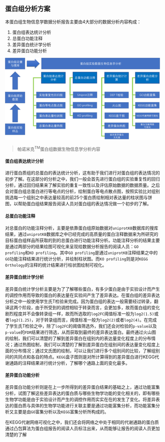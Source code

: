 ## 蛋白组分析方案

本蛋白组生物信息学数据分析报告主要由4大部分的数据分析内容构成：

1. 蛋白组表达统计分析
2. 总蛋白功能注释
3. 差异蛋白统计学分析
4. 差异蛋白功能分析

![](./analysis-protocols.png)
> 帕诺米克<sup>TM</sup>蛋白组数据生物信息学分析内容

#### 蛋白组表达统计分析

进行蛋白质组的总蛋白的表达统计分析，这有助于我们进行对蛋白组的表达情况的初步了解。在这部分的分析之中，我们一般会首先进行蛋白组的实验重复性的回归分析，通过回归结果来了解实验的重复一致性以及评估原始数据的数据质量。之后会对蛋白组总蛋白进行等电点的分析，绘制蛋白等电点散点图，按照实验比对组别挑选每一个组别之中表达量较高的前25个蛋白质绘制相对表达量的柱状图与饼图，以帮助蛋白组结果报告阅读人员对蛋白组的表达情况做一个初步的了解。

#### 总蛋白功能注释

对总蛋白的功能注释分析，主要是依靠蛋白组原始数据对``uniprotKB``数据库的搜库结果，通过``uniprotKB``数据库之中已经完成的高质量的蛋白注释数据来为所研究的目标蛋白组样品所获取的到的总蛋白进行功能注释分析。功能注释分析的结果主要是通过两部分的结果绘图可视化来呈现给数据分析报告的阅读人员：``GO profiling``和``KO profiling``。其中``GO profiling``是通过``uniprotKB``注释结果之中的``GO``功能注释结果进行统计分析，并绘制柱状图。而``KO profiling``则是对``KEGG Orthology``的注释的统计结果进行柱状图绘制可视化。

#### 差异蛋白统计学分析

差异蛋白统计学分析主要是为了了解哪些蛋白，有多少蛋白是由于实验设计而产生的调控作用而导致的蛋白的表达量在实验间产生了差异表达。在蛋白组的差异表达分析之中一般使用学生氏T检验来完成。因为蛋白组的表达一般需要经过转录，翻译这两个阶段，由于所受到的调控相较于转录而言，会更加多，故而蛋白组的变化剧烈程度并不会像转录组一样，故而所选取的``log2FC``阈值标准一般为``log2(1.5)``或者``log2(1.25)``，对于转录组而言，阈值标准一般为``log2(2)``或者``log2(4)``。在完成了学生氏T检验之中，除了``log2FC``的阈值筛选外，我们还会对检验的``p-value``以及``p-value``的``FDR``结果进行筛选，从而获取到最终的差异表达蛋白。最终通过火山图的绘制，我们可以清楚的了解到差异蛋白在组别内的表达量变化程度上的分布情况；通过热图绘制，我们可以清楚的了解到差异蛋白在组别间的表达量变化程度上面的分布情况；通过文氏图的绘制，可以让我们进行多个组别间的比较，了解组别间的共同点和各自的特点。``KEGG``盒子图则是对所计算得到的差异蛋白进行KEGG代谢通路的注释结果进行统计分析，了解哪个通路上面的变化最多。

#### 差异蛋白功能分析

差异蛋白功能分析则是在上一步所得到的差异蛋白结果的基础之上，通过功能富集分析，试图了解这些差异表达的蛋白质与哪些生物学功能的变化相关的，即有哪些生物学功能是由于实验设计而产生的调控作用而实实在在的发生了变化。将差异表达的蛋白质与具体的生物学功能进行关联主要是通过功能富集分析，而功能富集分析又主要是由``GO``富集分析以及``KEGG``富集分析所构成的。

在KEGG代谢网络可视化之中，我们还会将网络之中处于相同的代谢通路的蛋白质通过凸包算法为蛋白组报告的阅读人员标注出来，从而能够让报告的阅读人员更加清楚的了解
